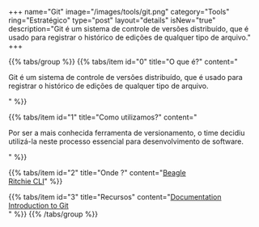 +++
name="Git"
image="/images/tools/git.png"
category="Tools"
ring="Estratégico"
type="post"
layout="details"
isNew="true"
description="Git é um sistema de controle de versões distribuído, que é usado para registrar o histórico de edições de qualquer tipo de arquivo."
+++

{{% tabs/group %}}
  {{% tabs/item id="0" title="O que é?" content="<p>Git é um sistema de controle de versões distribuído, que é usado para registrar o histórico de edições de qualquer tipo de arquivo.</p>" %}}
  
  {{% tabs/item id="1" title="Como utilizamos?" content="<p>Por ser a mais conhecida ferramenta de versionamento, o time decidiu utilizá-la neste processo essencial para desenvolvimento de software.</p>" %}}
  
  {{% tabs/item id="2" title="Onde ?" content="<a href='https://usebeagle.io/' target='_blank'>Beagle</a><br /><a href='https://ritchiecli.io/' target='_blank'>Ritchie CLI</a>" %}}

  {{% tabs/item id="3" title="Recursos" content="<a href='https://git-scm.com/doc'>Documentation</a><br /><a href='https://docs.microsoft.com/en-us/learn/modules/intro-to-git/'>Introduction to Git</a><br />" %}}
{{% /tabs/group %}}